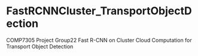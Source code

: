 # FastRCNNCluster_TransportObjectDection
COMP7305 Project Group22 Fast R-CNN on Cluster Cloud Computation for Transport Object Detection
